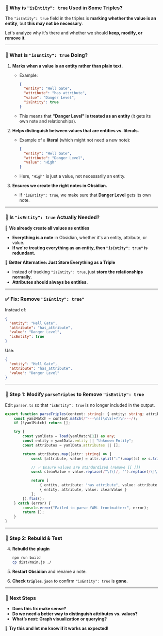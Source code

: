 ### **🚀 Why is `"isEntity": true` Used in Some Triples?**

The `"isEntity": true` field in the triples is **marking whether the value is an entity**, but **this may not be necessary**.

Let's analyze why it's there and whether we should **keep, modify, or remove it**.

---

### **🔹 What is `"isEntity": true` Doing?**

1. **Marks when a value is an entity rather than plain text.**
    
    - Example:
        
        ```json
        {
          "entity": "Hell Gate",
          "attribute": "has_attribute",
          "value": "Danger Level",
          "isEntity": true
        }
        ```
        
    - This means that **"Danger Level" is treated as an entity** (it gets its own note and relationships).
2. **Helps distinguish between values that are entities vs. literals.**
    
    - Example of a **literal** (which might not need a new note):
        
        ```json
        {
          "entity": "Hell Gate",
          "attribute": "Danger Level",
          "value": "High"
        }
        ```
        
    - Here, `"High"` is just a value, not necessarily an entity.
3. **Ensures we create the right notes in Obsidian.**
    
    - If `"isEntity": true`, we make sure that **Danger Level** gets its own note.

---

### **🔹 Is `"isEntity": true` Actually Needed?**

🔹 **We already create all values as entities**

- **Everything is a note** in Obsidian, whether it's an entity, attribute, or value.
- **If we're treating everything as an entity, then `"isEntity": true"` is redundant.**

🔹 **Better Alternative: Just Store Everything as a Triple**

- Instead of tracking `"isEntity": true`, just **store the relationships normally**.
- **Attributes should always be entities.**

---

### **✅ Fix: Remove `"isEntity": true"`**

Instead of:

```json
{
  "entity": "Hell Gate",
  "attribute": "has_attribute",
  "value": "Danger Level",
  "isEntity": true
}
```

Use:

```json
{
  "entity": "Hell Gate",
  "attribute": "has_attribute",
  "value": "Danger Level"
}
```

---

### **🔹 Step 1: Modify `parseTriples` to Remove `"isEntity": true`**

Edit `parser.ts` so that `"isEntity": true` is no longer included in the output.

```ts
export function parseTriples(content: string): { entity: string; attribute: string; value: string }[] {
    const yamlMatch = content.match(/^---\n([\s\S]+?)\n---/);
    if (!yamlMatch) return [];

    try {
        const yamlData = load(yamlMatch[1]) as any;
        const entity = yamlData.entity || "Unknown Entity";
        const attributes = yamlData.attributes || [];

        return attributes.map((attr: string) => {
            const [attribute, value] = attr.split(":").map((s) => s.trim());

            // ✅ Ensure values are standardized (remove [[ ]])
            const cleanValue = value.replace(/^\[\[/, "").replace(/\]\]$/, ""); // Removes [[ ]]

            return [
                { entity, attribute: "has_attribute", value: attribute },
                { entity, attribute, value: cleanValue }
            ];
        }).flat();
    } catch (error) {
        console.error("Failed to parse YAML frontmatter:", error);
        return [];
    }
}
```

---

### **🔹 Step 2: Rebuild & Test**

4. **Rebuild the plugin**
    
    ```sh
    npm run build
    cp dist/main.js ./
    ```
    
5. **Restart Obsidian** and rename a note.
6. **Check `triples.json`** to confirm `"isEntity": true` is **gone**.

---

### **🚀 Next Steps**

- **Does this fix make sense?**
- **Do we need a better way to distinguish attributes vs. values?**
- **What’s next: Graph visualization or querying?**

🚀 **Try this and let me know if it works as expected!**